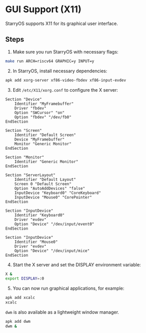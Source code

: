 
# GUI Support (X11)

StarryOS supports X11 for its graphical user interface.

## Steps

1. Make sure you run StarryOS with necessary flags:

```bash
make run ARCH=riscv64 GRAPHIC=y INPUT=y
```

2. In StarryOS, install necessary dependencies:

```bash
apk add xorg-server xf86-video-fbdev xf86-input-evdev
```

3. Edit `/etc/X11/xorg.conf` to configure the X server:

```
Section "Device"
    Identifier "MyFramebuffer"
    Driver "fbdev"
    Option "SWCursor" "on"
    Option "fbdev" "/dev/fb0"
EndSection

Section "Screen"
    Identifier "Default Screen"
    Device "MyFramebuffer"
    Monitor "Generic Monitor"
EndSection

Section "Monitor"
    Identifier "Generic Monitor"
EndSection

Section "ServerLayout"
    Identifier "Default Layout"
    Screen 0 "Default Screen"
    Option "AutoAddDevices" "false"
    InputDevice "Keyboard0" "CoreKeyboard"
    InputDevice "Mouse0" "CorePointer"
EndSection

Section "InputDevice"
    Identifier "Keyboard0"
    Driver "evdev"
    Option "Device" "/dev/input/event0"
EndSection

Section "InputDevice"
    Identifier "Mouse0"
    Driver "evdev"
    Option "Device" "/dev/input/mice"
EndSection
```

4. Start the X server and set the DISPLAY environment variable:

```bash
X &
export DISPLAY=:0
```

5. You can now run graphical applications, for example:

```bash
apk add xcalc
xcalc
```

`dwm` is also available as a lightweight window manager.

```bash
apk add dwm
dwm &
```
